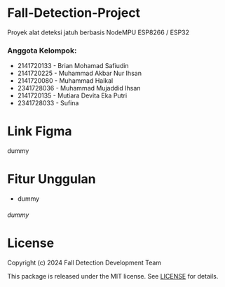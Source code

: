 # Fall-Detection-Project
Proyek alat deteksi jatuh berbasis NodeMPU ESP8266 / ESP32

### Anggota Kelompok:
- 2141720133 - Brian Mohamad Safiudin
- 2141720225 - Muhammad Akbar Nur Ihsan
- 2141720080 - Muhammad Haikal
- 2341728036 - Muhammad Mujaddid Ihsan
- 2141720135 - Mutiara Devita Eka Putri
- 2341728033 - Sufina


# Link Figma

dummy


# Fitur Unggulan
- dummy
###### dummy


# License

Copyright (c) 2024 Fall Detection Development Team

This package is released under the MIT license. See [LICENSE](LICENSE) for details.
